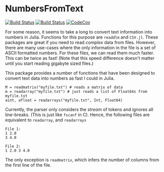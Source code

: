 # NumbersFromText

[![Build Status](https://travis-ci.org/dgleich/NumbersFromText.jl.svg?branch=master)](https://travis-ci.org/dgleich/NumbersFromText.jl)
[![Build Status](https://ci.appveyor.com/api/projects/status/github/dgleich/NumbersFromText.jl?svg=true)](https://ci.appveyor.com/project/dgleich/NumbersFromText-jl)
[![CodeCov](https://codecov.io/gh/dgleich/NumbersFromText.jl/branch/master/graph/badge.svg)](https://codecov.io/gh/dgleich/NumbersFromText.jl)

For some reason, it seems to take a long to convert text information into
numbers in Julia. Functions for this purpose are `readdlm` and `CSV.jl`. These
packages are great if you need to read _complex_ data from files. However, there
are many use-cases where the only information in the file is a set of
ASCII formatted numbers. For these files, we can read them much faster.
This can be twice as fast! (Note that this speed difference doesn't matter
until you start reading gigabyte sized files.)

This package provides a number of functions that have been designed to
convert text data into numbers as fast I could in Julia.

~~~~
M = readmatrix("myfile.txt") # reads a matrix of data
m = readarray("myfile.txt") # just reads a list of Float64s from myfile.txt
aint, afloat = readarrays("myfile.txt", Int, Float64)
~~~~

Currently, the parser only considers the _stream_ of tokens and ignores
all line-breaks. (This is just like `fscanf` in C).
Hence, the following files are equivalent to
`readarray`, and `readarrays`

~~~~
File 1:
1 2.0
3 4.0
~~~~

~~~~
File 2:
1 2.0 3 4.0
~~~~

The only exception is `readmatrix`, which infers the number of columns
from the first line of the file.
